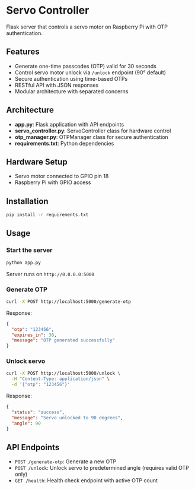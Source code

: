 # Servo Controller

Flask server that controls a servo motor on Raspberry Pi with OTP authentication.

## Features

- Generate one-time passcodes (OTP) valid for 30 seconds
- Control servo motor unlock via `/unlock` endpoint (90° default)
- Secure authentication using time-based OTPs
- RESTful API with JSON responses
- Modular architecture with separated concerns

## Architecture

- **app.py**: Flask application with API endpoints
- **servo_controller.py**: ServoController class for hardware control
- **otp_manager.py**: OTPManager class for secure authentication
- **requirements.txt**: Python dependencies

## Hardware Setup

- Servo motor connected to GPIO pin 18
- Raspberry Pi with GPIO access

## Installation

```bash
pip install -r requirements.txt
```

## Usage

### Start the server
```bash
python app.py
```

Server runs on `http://0.0.0.0:5000`

### Generate OTP
```bash
curl -X POST http://localhost:5000/generate-otp
```

Response:
```json
{
  "otp": "123456",
  "expires_in": 30,
  "message": "OTP generated successfully"
}
```

### Unlock servo
```bash
curl -X POST http://localhost:5000/unlock \
  -H "Content-Type: application/json" \
  -d '{"otp": "123456"}'
```

Response:
```json
{
  "status": "success",
  "message": "Servo unlocked to 90 degrees",
  "angle": 90
}
```

## API Endpoints

- `POST /generate-otp`: Generate a new OTP
- `POST /unlock`: Unlock servo to predetermined angle (requires valid OTP only)
- `GET /health`: Health check endpoint with active OTP count